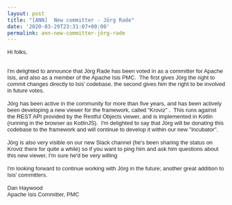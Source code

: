 ```yaml
---
layout: post
title: "[ANN]  New committer - Jörg Rade"
date: '2020-03-29T23:31:07+00:00'
permalink: ann-new-committer-jörg-rade
---
```

<p><span style="color: rgb(34, 34, 34); font-family: Arial, Helvetica, sans-serif; font-size: small;">Hi folks,</span><br style="color: rgb(34, 34, 34); font-family: Arial, Helvetica, sans-serif; font-size: small;"></p><div style="color: rgb(34, 34, 34); font-family: Arial, Helvetica, sans-serif; font-size: small;"><br></div><div style="color: rgb(34, 34, 34); font-family: Arial, Helvetica, sans-serif; font-size: small;"><div>I'm delighted to announce that Jörg Rade has been voted in as a committer for Apache Isis, and also as a member of the Apache Isis PMC.&nbsp; The first gives Jörg the right to commit changes directly to Isis' codebase, the second gives him the right to be involved in future votes.</div><div><br></div><div>Jörg has been active in the community for more than five years, and has been actively been developing a new viewer for the framework, called "Kroviz" .&nbsp; This runs against the REST API provided by the Restful Objects viewer, and is implemented in Kotlin (running in the browser as KotlinJS).&nbsp; I'm delighted to say that Jörg will be donating this codebase to the framework and will continue to develop it within our new "incubator".</div><div><br></div><div>Jörg is also very visible on our new Slack channel (he's been sharing the status on Kroviz there for quite a while) so if you want to ping him and ask him questions about this new viewer, I'm sure he'd be very willing&nbsp;</div><div><br></div><div>I'm looking forward to continue working with Jörg in the future; another great addition to Isis' committers.</div><div><br></div><div>Dan Haywood</div><div>Apache Isis Committer, PMC</div></div>
